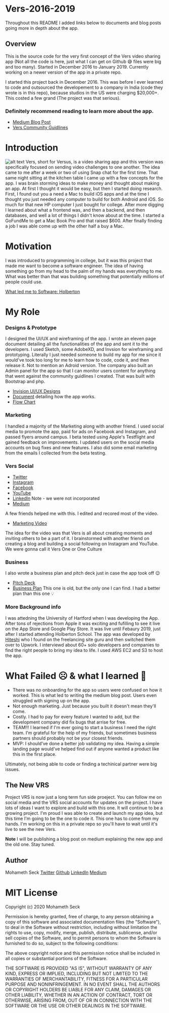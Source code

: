 # Vers-2016-2019

Throughout this README I added links below to documents and blog posts going more in depth about the app.

## Overview
This is the source code for the very first concept of the Vers video sharing app (Not all the code is here, just what I can get on Github 😅 files were big and too many). Started in December 2016 to January 2019.
Currently working on a newer version of the app in a private repo.

I started this project back in December 2016. This was before I ever learned to code and outsourced the developement to a company in India (code they wrote is in this repo), because studios in the US were charging $20,000+. This costed a few grand (The project was that serious).


### Definitely recommend reading to learn more about the app.
- [Medium Blog Post](https://medium.com/vers-one/how-vers-works-how-to-use-it-10817f7bdccf)
- [Vers Community Guidlines](https://medium.com/@mohamethseck/vers-community-guidelines-43b66513581a)


# Introduction
![alt text](https://miro.medium.com/max/1400/1*q7tCD-Yho0cW-cQWqX3APA.jpeg)
Vers, short for Versus, is a video sharing app and this version was specifically focused on sending video challenges to one another. The idea came to me after a week or two of using Snap chat for the first time. That same night sitting at the kitchen table I came up with a few concepts for the app. I was brain storming ideas to make money and thought about making an app. At first I thought it would be easy, but then I started doing research. First, I found out you a need a Mac to build iOS apps and at the time I thought you just needed any computer to build for both Android and iOS. So much for that new HP computer I just bought for college. After more digging I learned about what a frontend was, and then a backend, and then databases, and well a lot of things I didn't know about at the time. I started a GoFundMe to get a Mac Book Pro and that raised $600. After finally finding a job I was able come up with the other half a buy a Mac.


# Motivation
I was introduced to programming in college, but it was this project that made me want to become a software engineer. The idea of having something go from my head to the palm of my hands was everything to me. What was better than that was building something that potentially  millions of people could use. 

[What led me to Software: Holberton](https://medium.com/@mohamethseck/my-first-trimester-at-holberton-school-new-haven-4127bf18a43d)

# My Role

### Designs & Prototype

I designed the UI/UX and wireframing of the app. I wrote an eleven page document detailing all the functionalities of the app and sent it to the developers. I used Sketch, some AdobeXD, and Invsion for wireframing and prototyping. Literally I just needed someone to build my app for me since it would've took too long for me to learn how to code, code it, and then release it. Not to mention an Adroid version. The company also built an Admin panel for the app so that I can monitor users content for anything that went against the community guidlines I created. That was built with Bootstrap and php.

- [Invision UI/UX Designs](https://invis.io/KZSSLMZHM26)
- [Document](https://docs.google.com/document/d/1l1JeqXhfrBX7ZU8h69wp-AeQjVR0t02MDKGcUKU58Cs/edit?usp=sharing) detailing how the app works.
- [Flow Chart](https://drive.google.com/file/d/1FgrxFnNCWRrzMoqe3j2PRL5-fc4CiLdj/view?usp=sharing)

### Marketing

I handled a majority of the Marketing along with another friend. I used social media to promote the app, paid for ads on Facebook and Instagram, and passed flyers around campus. I beta tested using Apple's Testflight and gained feedback on improvements. I updated users on the social media accounts on bug fixes and new features. I also did some email marketing from the emails I collected from the beta testing.

### Vers Social
- [Twitter](https://twitter.com/verstheworld)
- [Instagram](https://www.instagram.com/verstheworld/)
- [Facebook](https://www.facebook.com/verstheworld/)
- [YouTube](https://www.youtube.com/channel/UC7aMQ7Z3yFdJPeDDoBwNt4Q?view_as=subscriber)
- [LinkedIn](https://www.linkedin.com/company/11566740/admin/) Note - we were not incorporated
- [Medium](https://medium.com/vers-one)

A few friends helped me with this. I edited and recored most of the video. 
- [Marketing Video](https://www.youtube.com/watch?v=9F17vBFwjCg)

The idea for the video was that Vers is all about creating moments and inviting others to be a part of it. I brainstormed with another friend on creating a blog and building a social following on Instagram and YouTube. We were gonna call it Vers One or One Culture


### Business

I also wrote a business plan and pitch deck just in case the app took off 😉
- [Pitch Deck](https://drive.google.com/file/d/17yzb53eJfQ7CHoI-VFvyepZnN_8WT9JJ/view?usp=sharing)
- [Business Plan](https://drive.google.com/file/d/1jdYdKxjmFYArBhJNCYEzdUrnNyymIhxL/view?usp=sharing)
 This one is old, but the only one I can find. I had a better plan than this one 💡
 
 ### More Background info
 I was attedning the University of Hartford when I was developing the App. After tons of rejections from Apple it was exciting and fufilling to see it live on the App Store and Google Play Store. It was live until Febaury 2019, just after I started attending Holberton School. The app was developed by [Hiteshi](https://www.linkedin.com/company/hiteshi/) who I found on the freelancing site guru and then switched them over to Upwork. I interviewd about 60+ solo developers and companies to find the right people to bring my idea to life. I used AWS EC2 and S3 to host the app.
 
# What Failed ☹️ & what I learned 🧠
- There was no onboarding for the app so users were confused on how it worked. This is what led to writing the medium blog post. Users even struggled with signing up on the app.
- Not enough marketing. Just because you built it doesn't mean they'll come.
- Costly. I had to pay for every feature I wanted to add, but the development company did fix bugs that arrise for free.
- TEAM!!! I learned if I'm ever going to start a business I need the right team. I'm grateful for the help of my friends, but sometimes business partners should probably not be your closest friends. 
- MVP: I should've done a better job validating my idea. Having a simple landing page would've helped find out if anyone wanted a product like this in the first place.

Ultimately, not being able to code or finding a techinical partner were big issues.

## The New VRS
Project VRS is now just a long term fun side proeject. You can follow me on social media and the VRS social accounts for updates on the project. I have lots of ideas I want to explore and build with this one. It will continue to be a growing project. I'm proud I was able to create and launch my app idea, but this time I'm going to be the one to code it. This one has to come from my hands. I'm working on this in a private repo so you'll have to wait until it's live to see the new Vers.

**Note**
I will be publishing a blog post on medium explaining the new app and the old one. Stay tuned. 

## Author
Mohameth Seck 
[Twitter](https://twitter.com/seck_mohameth)
[Github](https://github.com/SeckMohameth)
[LinkedIn](https://www.linkedin.com/in/mrseck/)
[Medium](https://medium.com/@mohamethseck)

# MIT License

Copyright (c) 2020 Mohameth Seck

Permission is hereby granted, free of charge, to any person obtaining a copy
of this software and associated documentation files (the "Software"), to deal
in the Software without restriction, including without limitation the rights
to use, copy, modify, merge, publish, distribute, sublicense, and/or sell
copies of the Software, and to permit persons to whom the Software is
furnished to do so, subject to the following conditions:

The above copyright notice and this permission notice shall be included in all
copies or substantial portions of the Software.

THE SOFTWARE IS PROVIDED "AS IS", WITHOUT WARRANTY OF ANY KIND, EXPRESS OR
IMPLIED, INCLUDING BUT NOT LIMITED TO THE WARRANTIES OF MERCHANTABILITY,
FITNESS FOR A PARTICULAR PURPOSE AND NONINFRINGEMENT. IN NO EVENT SHALL THE
AUTHORS OR COPYRIGHT HOLDERS BE LIABLE FOR ANY CLAIM, DAMAGES OR OTHER
LIABILITY, WHETHER IN AN ACTION OF CONTRACT, TORT OR OTHERWISE, ARISING FROM,
OUT OF OR IN CONNECTION WITH THE SOFTWARE OR THE USE OR OTHER DEALINGS IN THE
SOFTWARE.
